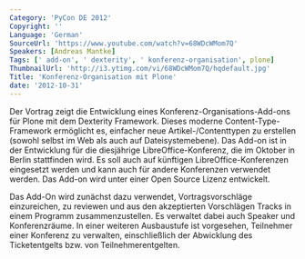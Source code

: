 ```yaml
---
Category: 'PyCon DE 2012'
Copyright: ''
Language: 'German'
SourceUrl: 'https://www.youtube.com/watch?v=68WDcWMom7Q'
Speakers: [Andreas Mantke]
Tags: [' add-on', ' dexterity', ' konferenz-organisation', plone]
ThumbnailUrl: 'http://i3.ytimg.com/vi/68WDcWMom7Q/hqdefault.jpg'
Title: 'Konferenz-Organisation mit Plone'
date: '2012-10-31'
---
```

Der Vortrag zeigt die Entwicklung eines Konferenz-Organisations-Add-ons für
Plone mit dem Dexterity Framework. Dieses moderne Content-Type-Framework
ermöglicht es, einfacher neue Artikel-/Contenttypen zu erstellen (sowohl
selbst im Web als auch auf Dateisystemebene). Das Add-on ist in der
Entwicklung für die diesjährige LibreOffice-Konferenz, die im Oktober in
Berlin stattfinden wird. Es soll auch auf künftigen LibreOffice-Konferenzen
eingesetzt werden und kann auch für andere Konferenzen verwendet werden. Das
Add-on wird unter einer Open Source Lizenz entwickelt.

Das Add-On wird zunächst dazu verwendet, Vortragsvorschläge einzureichen, zu
reviewen und aus den akzeptierten Vorschlägen Tracks in einem Programm
zusammenzustellen. Es verwaltet dabei auch Speaker und Konferenzräume. In
einer weiteren Ausbaustufe ist vorgesehen, Teilnehmer einer Konferenz zu
verwalten, einschließlich der Abwicklung des Ticketentgelts bzw. von
Teilnehmerentgelten.
